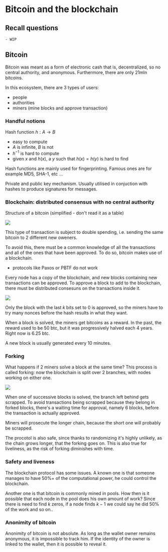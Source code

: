 # Bitcoin and the blockchain

## Recall questions
    - WIP

## Bitcoin

Bitcoin was meant as a form of electronic cash that is, decentralized, so no central authority, and anonymous.
Furthermore, there are only 21mln bitcoins.

In this ecosystem, there are 3 types of users:
- people
- authorities
- miners (mine blocks and approve transaction)

### Handful notions

Hash function $h : A \to B$
- easy to compute
- $A$ is infinite, $B$ is not
- $h^{-1}$ is hard to compute
- given $x$ and $h(x)$, a $y$ such that $h(x) = h(y)$ is hard to find

Hash functions are mainly used for fingerprinting. Famous ones are for example MD5, SHA-1, etc $\ldots$

Private and public key mechanism. Usually utilised in conjuction with hashes to produce signatures for messages.

### Blockchain: distributed consensus with no central authority

Structure of a bitcoin (simplified - don't read it as a table)

![](./static/DS/btcblock.png)

This type of transaction is subject to double spending, i.e. sending the same bitcoin to 2 different new oweners.

To avoid this, there must be a common knowledge of all the transactions and all of the ones that have been approved. To do so, bitcoin makes use of a blockchain.
- protocols like Paxos or PBTF do not work 

Every node has a copy of the blockchain, and new blocks containing new transactions can be approved. To approve a block to add to the blockchain, there must be distributed consesuns on the transactions inside it.

![](./static/DS/bchain.png)

Only the block with the last $k$ bits set to 0 is approved, so the miners have to try many nonces before the hash results in what they want.

When a block is solved, the miners get bitcoins as a reward. In the past, the reward used to be 50 btc, but it was progressively halved each 4 years. Right now is 6.25 btc.

A new block is usually generated every 10 minutes.

### Forking

What happens if 2 miners solve a block at the same time? This process is called forking: now the blockchain is split over 2 branches, with nodes working on either one.

![](./static/DS/fork.png)

When one of successive blocks is solved, the branch left behind gets scrapped. To avoid transactions being scrapped because they belong in forked blocks, there's a waiting time for approval, namely 6 blocks, before the transaction is actually approved.  

Miners will prosecute the longer chain, because the short one will probably be scrapped. 

The procotol is also safe, since thanks to randomizing it's highly unlikely, as the chain grows longer, that the forking goes on. This is also true for liveliness, as the risk of forking diminishes with time.

### Safety and liveness

The blockchain protocol has some issues. A known one is that someone manages to have 50%+ of the computational power, he could control the blockchain.

Another one is that bitcoin is commonly mined in pools. How then is it possible that each node in the pool does his own amount of work? Since there is need to find $k$ zeros, if a node finds $k-1$ we could say he did 50% of the work and so on..

### Anonimity of bitcoin

Anonimity of bitcoin is not absolute. As long as the wallet owner remains anonymous, it is impossible to track him. If the identity of the owner is linked to the wallet, then it is possible to reveal it.


